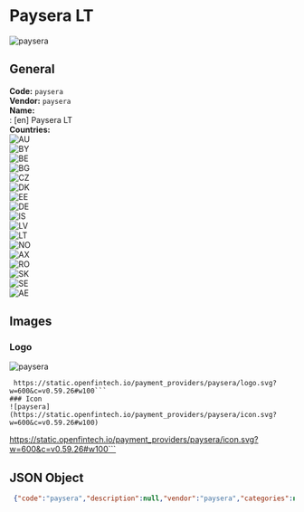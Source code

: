# Paysera LT 
![paysera](https://static.openfintech.io/payment_providers/paysera/logo.svg?w=600&c=v0.59.26#w100)  
## General 
**Code:** `paysera`  
**Vendor:** `paysera`  
**Name:**  
:	[en] Paysera LT  
**Countries:**  
![AU](https://cdnjs.cloudflare.com/ajax/libs/flag-icon-css/3.3.0/flags/4x3/AU.svg#w24)  
![BY](https://cdnjs.cloudflare.com/ajax/libs/flag-icon-css/3.3.0/flags/4x3/BY.svg#w24)  
![BE](https://cdnjs.cloudflare.com/ajax/libs/flag-icon-css/3.3.0/flags/4x3/BE.svg#w24)  
![BG](https://cdnjs.cloudflare.com/ajax/libs/flag-icon-css/3.3.0/flags/4x3/BG.svg#w24)  
![CZ](https://cdnjs.cloudflare.com/ajax/libs/flag-icon-css/3.3.0/flags/4x3/CZ.svg#w24)  
![DK](https://cdnjs.cloudflare.com/ajax/libs/flag-icon-css/3.3.0/flags/4x3/DK.svg#w24)  
![EE](https://cdnjs.cloudflare.com/ajax/libs/flag-icon-css/3.3.0/flags/4x3/EE.svg#w24)  
![DE](https://cdnjs.cloudflare.com/ajax/libs/flag-icon-css/3.3.0/flags/4x3/DE.svg#w24)  
![IS](https://cdnjs.cloudflare.com/ajax/libs/flag-icon-css/3.3.0/flags/4x3/IS.svg#w24)  
![LV](https://cdnjs.cloudflare.com/ajax/libs/flag-icon-css/3.3.0/flags/4x3/LV.svg#w24)  
![LT](https://cdnjs.cloudflare.com/ajax/libs/flag-icon-css/3.3.0/flags/4x3/LT.svg#w24)  
![NO](https://cdnjs.cloudflare.com/ajax/libs/flag-icon-css/3.3.0/flags/4x3/NO.svg#w24)  
![AX](https://cdnjs.cloudflare.com/ajax/libs/flag-icon-css/3.3.0/flags/4x3/AX.svg#w24)  
![RO](https://cdnjs.cloudflare.com/ajax/libs/flag-icon-css/3.3.0/flags/4x3/RO.svg#w24)  
![SK](https://cdnjs.cloudflare.com/ajax/libs/flag-icon-css/3.3.0/flags/4x3/SK.svg#w24)  
![SE](https://cdnjs.cloudflare.com/ajax/libs/flag-icon-css/3.3.0/flags/4x3/SE.svg#w24)  
![AE](https://cdnjs.cloudflare.com/ajax/libs/flag-icon-css/3.3.0/flags/4x3/AE.svg#w24)  
 
## Images 
### Logo 
![paysera](https://static.openfintech.io/payment_providers/paysera/logo.svg?w=600&c=v0.59.26#w100)  
```
 https://static.openfintech.io/payment_providers/paysera/logo.svg?w=600&c=v0.59.26#w100```  
### Icon 
![paysera](https://static.openfintech.io/payment_providers/paysera/icon.svg?w=600&c=v0.59.26#w100)  
```
 https://static.openfintech.io/payment_providers/paysera/icon.svg?w=600&c=v0.59.26#w100```  
## JSON Object 
```json
 {"code":"paysera","description":null,"vendor":"paysera","categories":null,"countries":["AU","BY","BE","BG","CZ","DK","EE","DE","IS","LV","LT","NO","AX","RO","SK","SE","AE"],"payment_method":null,"payout_method":null,"metadata":{"about_payments_code":"paysera"},"name":{"en":"Paysera LT"}}```  

